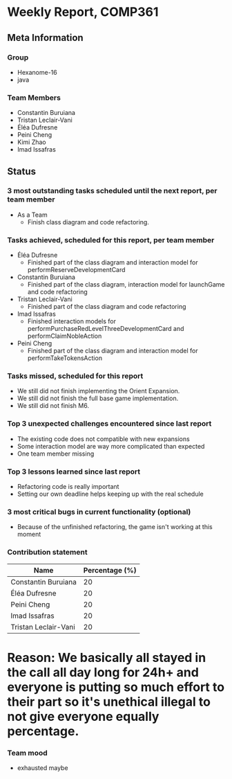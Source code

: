 # Weekly Report, COMP361

## Meta Information

### Group

* Hexanome-16
* java

### Team Members

* Constantin Buruiana
* Tristan Leclair-Vani
* Éléa Dufresne
* Peini Cheng
* Kimi Zhao
* Imad Issafras

## Status

### 3 most outstanding tasks scheduled until the next report, per team member

* As a Team
  * Finish class diagram and code refactoring.


### Tasks achieved, scheduled for this report, per team member

* Éléa Dufresne
  * Finished part of the class diagram and interaction model for performReserveDevelopmentCard
* Constantin Buruiana
  * Finished part of the class diagram, interaction model for launchGame and code refactoring
* Tristan Leclair-Vani
  * Finished part of the class diagram and code refactoring
* Imad Issafras
  * Finished interaction models for performPurchaseRedLevelThreeDevelopmentCard and performClaimNobleAction
* Peini Cheng
  * Finished part of the class diagram and interaction model for performTakeTokensAction

### Tasks missed, scheduled for this report

* We still did not finish implementing the Orient Expansion.
* We still did not finish the full base game implementation.
* We still did not finish M6.

### Top 3 unexpected challenges encountered since last report

* The existing code does not compatible with new expansions
* Some interaction model are way more complicated than expected
* One team member missing

### Top 3 lessons learned since last report

* Refactoring code is really important
* Setting our own deadline helps keeping up with the real schedule

### 3 most critical bugs in current functionality (optional)

* Because of the unfinished refactoring, the game isn't working at this moment

### Contribution statement

| Name                 | Percentage (%) |
|----------------------|----------------|
| Constantin Buruiana  | 20             |
| Éléa Dufresne        | 20             |
| Peini Cheng          | 20             |
| Imad Issafras        | 20             |
| Tristan Leclair-Vani | 20             | 

# Reason: We basically all stayed in the call all day long for 24h+ and everyone is putting so much effort to their part so it's unethical illegal to not give everyone equally percentage.

### Team mood

* exhausted maybe
